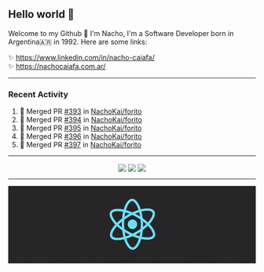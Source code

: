 ## Hello world 👋  
Welcome to my Github 🧙‍ I'm Nacho, I'm a Software Developer born in Argentina🇦🇷 in 1992. Here are some links:  
  
✨ https://www.linkedin.com/in/nacho-caiafa/  
✨ https://nachocaiafa.com.ar/  

---

### Recent Activity

<!--START_SECTION:activity-->
1. 🎉 Merged PR [#393](https://github.com/NachoKai/forito/pull/393) in [NachoKai/forito](https://github.com/NachoKai/forito)
2. 🎉 Merged PR [#394](https://github.com/NachoKai/forito/pull/394) in [NachoKai/forito](https://github.com/NachoKai/forito)
3. 🎉 Merged PR [#395](https://github.com/NachoKai/forito/pull/395) in [NachoKai/forito](https://github.com/NachoKai/forito)
4. 🎉 Merged PR [#396](https://github.com/NachoKai/forito/pull/396) in [NachoKai/forito](https://github.com/NachoKai/forito)
5. 🎉 Merged PR [#397](https://github.com/NachoKai/forito/pull/397) in [NachoKai/forito](https://github.com/NachoKai/forito)
<!--END_SECTION:activity-->

---

<p align="center">
    <img align='center' src="https://github-readme-stats.vercel.app/api?username=NachoKai&theme=react&hide_border=true&include_all_commits=false&count_private=true" />
    <img align="center" src="https://github-readme-stats.vercel.app/api/top-langs?username=NachoKai&langs_count=10&show_icons=true&locale=en&layout=compact&theme=react&hide_border=true" />
    <img align='center' src="https://github-readme-streak-stats.herokuapp.com/?user=NachoKai&theme=react&hide_border=true" />
</p>

---

<p align="center">
    <img align='center' src='https://raw.githubusercontent.com/NachoKai/NachoKai/master/x3x5w638kkixi9s3h3vw.gif' >
</p>
